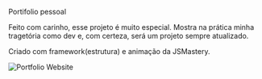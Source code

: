 Portifolio pessoal

Feito com carinho, esse projeto é muito especial. Mostra na prática minha tragetória como dev e, com certeza, será um projeto sempre atualizado.

Criado com framework(estrutura) e animação da JSMastery.

![Portfolio Website](https://i.ibb.co/WgPMpts/image.png)
